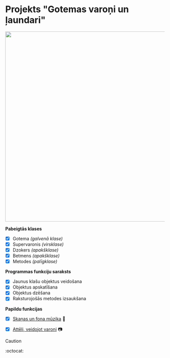 # Projekts "Gotemas varoņi un ļaundari"

<p align="center">
  <img width="600" height="600" src="https://preview.redd.it/why-does-jonkler-barely-have-any-teeth-is-he-stupid-v0-x7ckf17ff1rf1.jpeg?width=640&auto=webp&s=a1c41707e701b94425b06db2b8676aa5239974d5">
</p>

**Pabeigtās klases**
- [x] Gotema _(galvenā klase)_
- [x] Supervaronis _(virsklase)_
- [x] Dzokers _(apakšklase)_
- [x] Betmens _(apakšklase)_
- [x] Metodes _(palīgklase)_

**Programmas funkciju saraksts**
- [x] Jaunus klašu objektus veidošana
- [x] Objektus apskatīšana
- [x] Objektus dzēšana
- [x] Raksturojošās metodes izsaukšana

**Papildu funkcijas**
- [x] [Skaņas un fona mūzika](https://github.com/eqca1/Baby-Jonkler/tree/main/audio) :musical_note:	
- [x] [Attēli, veidojot varoni](https://github.com/eqca1/Baby-Jonkler/tree/main/atteli) :camera:	



> [!CAUTION]
> :octocat:	

